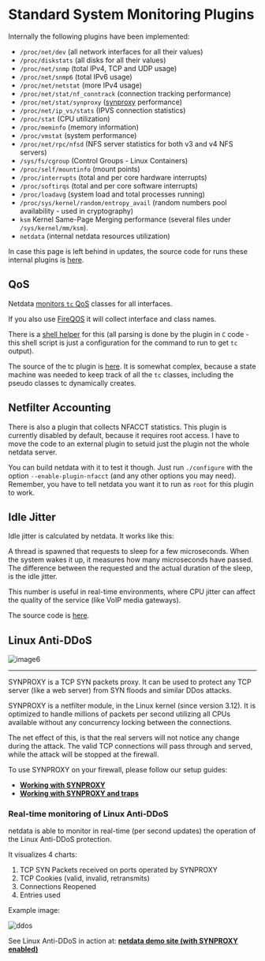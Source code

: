 # Standard System Monitoring Plugins

Internally the following plugins have been implemented:

 - `/proc/net/dev` (all network interfaces for all their values)
 - `/proc/diskstats` (all disks for all their values)
 - `/proc/net/snmp` (total IPv4, TCP and UDP usage)
 - `/proc/net/snmp6` (total IPv6 usage)
 - `/proc/net/netstat` (more IPv4 usage)
 - `/proc/net/stat/nf_conntrack` (connection tracking performance)
 - `/proc/net/stat/synproxy` ([synproxy](#linux-anti-ddos) performance)
 - `/proc/net/ip_vs/stats` (IPVS connection statistics)
 - `/proc/stat` (CPU utilization)
 - `/proc/meminfo` (memory information)
 - `/proc/vmstat` (system performance)
 - `/proc/net/rpc/nfsd` (NFS server statistics for both v3 and v4 NFS servers)
 - `/sys/fs/cgroup` (Control Groups - Linux Containers)
 - `/proc/self/mountinfo` (mount points)
 - `/proc/interrupts` (total and per core hardware interrupts)
 - `/proc/softirqs` (total and per core software interrupts)
 - `/proc/loadavg` (system load and total processes running)
 - `/proc/sys/kernel/random/entropy_avail` (random numbers pool availability - used in cryptography)
 - `ksm` Kernel Same-Page Merging performance (several files under `/sys/kernel/mm/ksm`).
 - `netdata` (internal netdata resources utilization)

In case this page is left behind in updates, the source code for runs these internal plugins is [here](https://github.com/netdata/netdata/blob/master/src/plugin_proc.c).


## QoS

Netdata [monitors `tc` QoS](QoS) classes for all interfaces.

If you also use [FireQOS](http://firehol.org/tutorial/fireqos-new-user/) it will collect interface and class names.

There is a [shell helper](https://github.com/netdata/netdata/blob/master/plugins.d/tc-qos-helper.sh) for this (all parsing is done by the plugin in `C` code - this shell script is just a configuration for the command to run to get `tc` output).

The source of the tc plugin is [here](https://github.com/netdata/netdata/blob/master/src/plugin_tc.c). It is somewhat complex, because a state machine was needed to keep track of all the `tc` classes, including the pseudo classes tc dynamically creates.


## Netfilter Accounting

There is also a plugin that collects NFACCT statistics. This plugin is currently disabled by default, because it requires root access. I have to move the code to an external plugin to setuid just the plugin not the whole netdata server.

You can build netdata with it to test it though. Just run `./configure` with the option `--enable-plugin-nfacct` (and any other options you may need). Remember, you have to tell netdata you want it to run as `root` for this plugin to work.

## Idle Jitter

Idle jitter is calculated by netdata. It works like this:

A thread is spawned that requests to sleep for a few microseconds. When the system wakes it up, it measures how many microseconds have passed. The difference between the requested and the actual duration of the sleep, is the idle jitter.

This number is useful in real-time environments, where CPU jitter can affect the quality of the service (like VoIP media gateways).

The source code is [here](https://github.com/netdata/netdata/blob/master/src/plugin_idlejitter.c).

## Linux Anti-DDoS

![image6](https://cloud.githubusercontent.com/assets/2662304/14253733/53550b16-fa95-11e5-8d9d-4ed171df4735.gif)

---
SYNPROXY is a TCP SYN packets proxy. It can be used to protect any TCP server (like a web server) from SYN floods and similar DDos attacks.

SYNPROXY is a netfilter module, in the Linux kernel (since version 3.12). It is optimized to handle millions of packets per second utilizing all CPUs available without any concurrency locking between the connections.

The net effect of this, is that the real servers will not notice any change during the attack. The valid TCP connections will pass through and served, while the attack will be stopped at the firewall.

To use SYNPROXY on your firewall, please follow our setup guides:

 - **[Working with SYNPROXY](https://github.com/firehol/firehol/wiki/Working-with-SYNPROXY)**
 - **[Working with SYNPROXY and traps](https://github.com/firehol/firehol/wiki/Working-with-SYNPROXY-and-traps)**

### Real-time monitoring of Linux Anti-DDoS

netdata is able to monitor in real-time (per second updates) the operation of the Linux Anti-DDoS protection.

It visualizes 4 charts:

1. TCP SYN Packets received on ports operated by SYNPROXY
2. TCP Cookies (valid, invalid, retransmits)
3. Connections Reopened
4. Entries used

Example image:

![ddos](https://cloud.githubusercontent.com/assets/2662304/14398891/6016e3fc-fdf0-11e5-942b-55de6a52cb66.gif)

See Linux Anti-DDoS in action at: **[netdata demo site (with SYNPROXY enabled)](http://london.my-netdata.io/#netfilter_synproxy)** 

